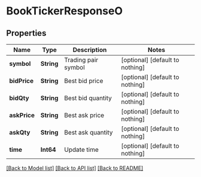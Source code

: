 # BookTickerResponseO


## Properties
Name | Type | Description | Notes
------------ | ------------- | ------------- | -------------
**symbol** | **String** | Trading pair symbol | [optional] [default to nothing]
**bidPrice** | **String** | Best bid price | [optional] [default to nothing]
**bidQty** | **String** | Best bid quantity | [optional] [default to nothing]
**askPrice** | **String** | Best ask price | [optional] [default to nothing]
**askQty** | **String** | Best ask quantity | [optional] [default to nothing]
**time** | **Int64** | Update time | [optional] [default to nothing]


[[Back to Model list]](../README.md#models) [[Back to API list]](../README.md#api-endpoints) [[Back to README]](../README.md)


